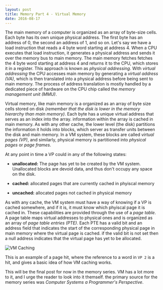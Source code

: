 ```yaml
---
layout: post
title: Memory Part 4 - Virtual Memory
date: 2016-08-17
---
```

The main memory of a computer is organized as an array of byte-size cells. Each byte has its own
unique physical address. The first byte has an address of 0, the second an address of 1, and so on.
Let's say we have a load instruction that reads a 4 byte word starting at address 4. When a CPU
executes that load instruction, it generates a physical address and sends it over the memory bus to main memory. The main memory fetches fetches the 4 byte word starting at address 4 and returns it to
the CPU, which stores it in a register. This approach is known as _physical addressing_. With
_virtual addressing_ the CPU accesses main memory by generating a _virtual address (VA)_, which is
then translated into a physical address before being sent to main memory. The process of address
translation is mostly handled by a dedicated piece of hardware on the CPU chip called the
_memory management unit (MMU)_.


Virtual memory, like main memory is a organized as an array of byte size cells stored on disk
_(remember that the disk is lower in the memory hierarchy than main memory)_. Each byte has a unique
virtual address that serves as an index into the array. information within the array is cached in
main memory. As with any other cache, the lower level (the disk) partitions the information it holds
into blocks, which server as transfer units between the disk and main memory. In a VM system, these blocks are called _virtual pages (VP)_, and similarly, physical memory is partitioned into
_physical pages_ or _page frames_.

At any point in time a VP could in any of the following states:

  - **unallocated:** The page has yet to be created by the VM system. Unallocated blocks are devoid
                 data, and thus don't occupy any space on the disk.

  - **cached:** allocated pages that are currently cached in phyiscal memory

  - **uncached:** allocated pages not cached in physical memory


As with any cache, the VM system must have a way of knowing if a VP is cached somewhere, and if it
is, it must know which phyiscal page it is cached in. These capabilities are provided through the
use of a _page table_. A page table maps virtual addresses to physical ones and is organized as an
array of _page table entries (PTE)_. Each PTE has a valid bit and an address field that indicates
the start of the corresponding physical page in main memory where the virtual page is cached.
if the valid bit is not set then a null address indicates that the virtual page has yet to be
allocated.


![VM Caching](http://www.programering.com/images/remote/ZnJvbT1jaGluYXVuaXgmdXJsPWNtYnc1U1ppSm5Nell6TTFJRE56a3pNeDhWTnlFak55Y2pOeThpTnk4aU13UVRNd0l6TDA1V1p0aDJZaFJIZGg5Q2RsNW1MNGxtYjFGbWJwaDJZdWMyYnNKMkx2b0RjMFJIYQ.jpg)


This is an example of a page hit, where the reference to a word in `VP 2` is a hit, and gives a
basic idea of how VM caching works.


This will be the final post for now in the memory series. VM has a lot more to it, and I urge the
reader to look into it themself. the primary source for the memory series was
_Computer Systems a Programmer's Perspective_.
